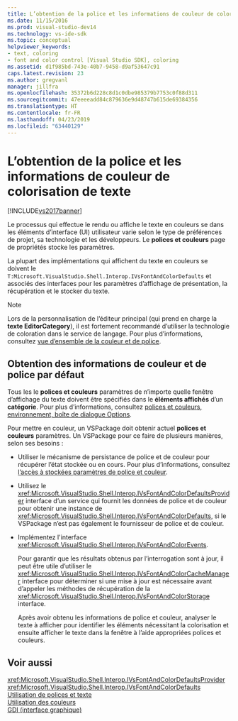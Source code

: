 ```yaml
---
title: L’obtention de la police et les informations de couleur de colorisation de texte | Microsoft Docs
ms.date: 11/15/2016
ms.prod: visual-studio-dev14
ms.technology: vs-ide-sdk
ms.topic: conceptual
helpviewer_keywords:
- text, coloring
- font and color control [Visual Studio SDK], coloring
ms.assetid: d1f985bd-743e-40b7-9458-d9af53647c91
caps.latest.revision: 23
ms.author: gregvanl
manager: jillfra
ms.openlocfilehash: 35372b6d228c8d1c0dbe985379b7753c0f88d311
ms.sourcegitcommit: 47eeeeadd84c879636e9d48747b615de69384356
ms.translationtype: HT
ms.contentlocale: fr-FR
ms.lasthandoff: 04/23/2019
ms.locfileid: "63440129"
---
```

# <a name="getting-font-and-color-information-for-text-colorization"></a>L’obtention de la police et les informations de couleur de colorisation de texte
[!INCLUDE[vs2017banner](../includes/vs2017banner.md)]

Le processus qui effectue le rendu ou affiche le texte en couleurs se dans les éléments d’interface (UI) utilisateur varie selon le type de préférences de projet, sa technologie et les développeurs. Le **polices et couleurs** page de propriétés stocke les paramètres.  
  
 La plupart des implémentations qui affichent du texte en couleurs se doivent le `T:Microsoft.VisualStudio.Shell.Interop.IVsFontAndColorDefaults` et associés des interfaces pour les paramètres d’affichage de présentation, la récupération et le stocker du texte.  
  
> [!NOTE]
> Lors de la personnalisation de l’éditeur principal (qui prend en charge la **texte EditorCategory**), il est fortement recommandé d’utiliser la technologie de coloration dans le service de langage. Pour plus d’informations, consultez [vue d’ensemble de la couleur et de police](../extensibility/font-and-color-overview.md).  
  
## <a name="getting-default-font-and-color-information"></a>Obtention des informations de couleur et de police par défaut  
 Tous les le **polices et couleurs** paramètres de n’importe quelle fenêtre d’affichage du texte doivent être spécifiés dans le **éléments affichés** d’un **catégorie**. Pour plus d’informations, consultez [polices et couleurs, environnement, boîte de dialogue Options](../ide/reference/fonts-and-colors-environment-options-dialog-box.md).  
  
 Pour mettre en couleur, un VSPackage doit obtenir actuel **polices et couleurs** paramètres. Un VSPackage pour ce faire de plusieurs manières, selon ses besoins :  
  
- Utiliser le mécanisme de persistance de police et de couleur pour récupérer l’état stockée ou en cours. Pour plus d’informations, consultez [l’accès à stockées paramètres de police et couleur](../extensibility/accessing-stored-font-and-color-settings.md).  
  
- Utilisez le <xref:Microsoft.VisualStudio.Shell.Interop.IVsFontAndColorDefaultsProvider> interface d’un service qui fournit les données de police et de couleur pour obtenir une instance de <xref:Microsoft.VisualStudio.Shell.Interop.IVsFontAndColorDefaults>, si le VSPackage n’est pas également le fournisseur de police et de couleur.  
  
- Implémentez l'interface <xref:Microsoft.VisualStudio.Shell.Interop.IVsFontAndColorEvents>.  
  
  Pour garantir que les résultats obtenus par l’interrogation sont à jour, il peut être utile d’utiliser le <xref:Microsoft.VisualStudio.Shell.Interop.IVsFontAndColorCacheManager> interface pour déterminer si une mise à jour est nécessaire avant d’appeler les méthodes de récupération de la <xref:Microsoft.VisualStudio.Shell.Interop.IVsFontAndColorStorage> interface.  
  
  Après avoir obtenu les informations de police et couleur, analyser le texte à afficher pour identifier les éléments nécessitant la colorisation et ensuite afficher le texte dans la fenêtre à l’aide appropriées polices et couleurs.  
  
## <a name="see-also"></a>Voir aussi  
 <xref:Microsoft.VisualStudio.Shell.Interop.IVsFontAndColorDefaultsProvider>   
 <xref:Microsoft.VisualStudio.Shell.Interop.IVsFontAndColorDefaults>   
 [Utilisation de polices et texte](http://msdn.microsoft.com/library/d43640f3-da94-4df2-a29d-a9d021a1c069)   
 [Utilisation des couleurs](http://msdn.microsoft.com/library/d34ff96f-241d-494f-abdd-13811ada8cd3)   
 [GDI (interface graphique)](http://msdn.microsoft.com/7e1d4540-bb2e-4257-8eee-eee376acba83)
